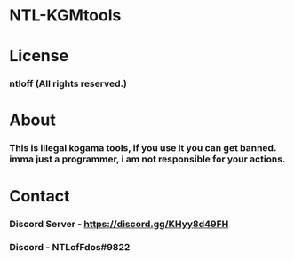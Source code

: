 # NTL-KGMtools
# License
### ntloff (All rights reserved.)
# About
### This is illegal kogama tools, if you use it you can get banned.  imma just a programmer, i am not responsible for your actions.
# Contact
### Discord Server - https://discord.gg/KHyy8d49FH
### Discord - NTLofFdos#9822
